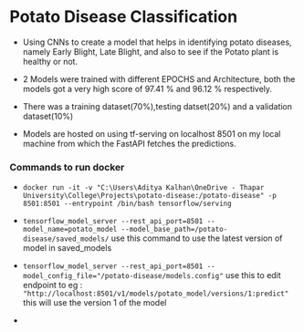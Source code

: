 # Potato Disease Classification

- Using CNNs to create a model that helps in identifying potato diseases, namely Early Blight, Late Blight, and also to see if the Potato plant is healthy or not.

- 2 Models were trained with different EPOCHS and Architecture, both the models got a very high score of 97.41 % and 96.12 % respectively.

- There was a training dataset(70%),testing datset(20%) and a validation dataset(10%)

- Models are hosted on using tf-serving on localhost 8501 on my local machine from which the FastAPI fetches the predictions.




### Commands to run docker 
- `docker run -it -v "C:\Users\Aditya Kalhan\OneDrive - Thapar University\College\Projects\potato-disease:/potato-disease" -p 8501:8501 --entrypoint /bin/bash tensorflow/serving`

- `tensorflow_model_server --rest_api_port=8501 --model_name=potato_model --model_base_path=/potato-disease/saved_models/` use this command to use the latest version of model in saved_models

- `tensorflow_model_server --rest_api_port=8501 --model_config_file="/potato-disease/models.config"` use this to edit endpoint to eg : ` "http://localhost:8501/v1/models/potato_model/versions/1:predict" ` this will use the version 1 of the model
- 

